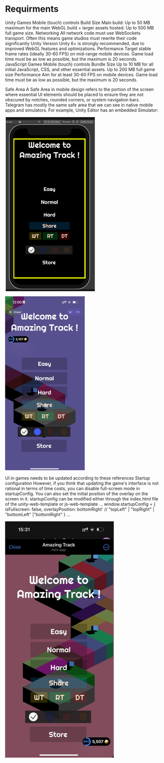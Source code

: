 # Requirments
Unity Games
Mobile (touch) controls
Build Size
Main build: Up to 50 MB maximum for the main WebGL build + larger assets hosted.
Up to 500 MB full game size. 
Networking
All network code must use WebSockets transport.
Often this means game studios must rewrite their code significantly
Unity Version
Unity 6+ is strongly recommended, due to improved WebGL features and optimizations.
Performance
Target stable frame rates (ideally 30-60 FPS) on mid-range mobile devices.
Game load time must be as low as possible, but the maximum is 20 seconds.
JavaScript Games
Mobile (touch) controls
Bundle Size
Up to 10 MB for all initial JavaScript, CSS, and other essential assets.
Up to 200 MB full game size
Performance 
Aim for at least 30-60 FPS on mobile devices.
Game load time must be as low as possible, but the maximum is 20 seconds.

Safe Area
A Safe Area in mobile design refers to the portion of the screen where essential UI elements should be placed to ensure they are not obscured by notches, rounded corners, or system navigation bars. 
Telegram has mostly the same safe area that we can see in native mobile apps and simulators. For example, Unity Editor has an embedded Simulator:

![Описание изображения](images/1.png)

![Описание изображения](images/2.png)

UI in games needs to be updated according to these references
Startup configuration
However, if you think that updating the game's interface is not rational in terms of time costs, you can disable full-screen mode in startupConfig.
You can also set the initial position of the overlay on the screen in it.
startupConfig can be modified either through the index.html file of the unity-web-template or js-web-template
...
window.startupConfig = {
 isFullscreen: false,
 overlayPosition: bottomRight' // "topLeft" | "topRight" | "bottomLeft" |"bottomRight"
}
...

![Описание изображения](images/3.png)